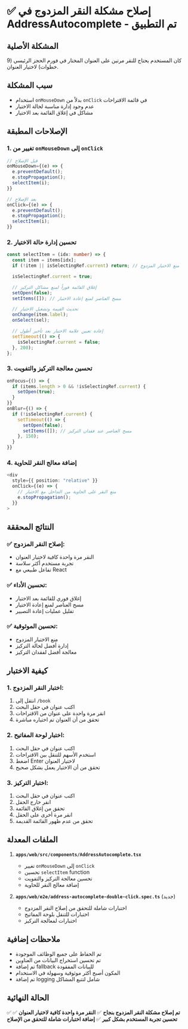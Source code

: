 # ✅ إصلاح مشكلة النقر المزدوج في AddressAutocomplete - تم التطبيق

## المشكلة الأصلية

كان المستخدم يحتاج للنقر مرتين على العنوان المختار في فورم الحجز الرئيسي (9 خطوات) لاختيار العنوان.

## سبب المشكلة

- استخدام `onMouseDown` بدلاً من `onClick` في قائمة الاقتراحات
- عدم وجود إدارة مناسبة لحالة الاختيار
- مشاكل في إغلاق القائمة بعد الاختيار

## الإصلاحات المطبقة

### 1. تغيير من `onMouseDown` إلى `onClick`

```typescript
// قبل الإصلاح
onMouseDown={(e) => {
  e.preventDefault();
  e.stopPropagation();
  selectItem(i);
}}

// بعد الإصلاح
onClick={(e) => {
  e.preventDefault();
  e.stopPropagation();
  selectItem(i);
}}
```

### 2. تحسين إدارة حالة الاختيار

```typescript
const selectItem = (idx: number) => {
  const item = items[idx];
  if (!item || isSelectingRef.current) return; // منع الاختيار المزدوج

  isSelectingRef.current = true;

  // إغلاق القائمة فوراً لمنع مشاكل التركيز
  setOpen(false);
  setItems([]); // مسح العناصر لمنع إعادة الاختيار

  // تحديث القيمة وتشغيل الاختيار
  onChange(item.label);
  onSelect(sel);

  // إعادة تعيين علامة الاختيار بعد تأخير أطول
  setTimeout(() => {
    isSelectingRef.current = false;
  }, 200);
};
```

### 3. تحسين معالجة التركيز والتفويت

```typescript
onFocus={() => {
  if (items.length > 0 && !isSelectingRef.current) {
    setOpen(true);
  }
}}
onBlur={() => {
  if (!isSelectingRef.current) {
    setTimeout(() => {
      setOpen(false);
      setItems([]); // مسح العناصر عند فقدان التركيز
    }, 150);
  }
}}
```

### 4. إضافة معالج النقر للحاوية

```typescript
<div
  style={{ position: "relative" }}
  onClick={(e) => {
    // منع النقر على الحاوية من التداخل مع الاختيار
    e.stopPropagation();
  }}
>
```

## النتائج المحققة

### ✅ **إصلاح النقر المزدوج:**

- النقر مرة واحدة كافية لاختيار العنوان
- تجربة مستخدم أكثر سلاسة
- تفاعل طبيعي مع React

### ✅ **تحسين الأداء:**

- إغلاق فوري للقائمة بعد الاختيار
- مسح العناصر لمنع إعادة الاختيار
- تقليل عمليات إعادة التصيير

### ✅ **تحسين الموثوقية:**

- منع الاختيار المزدوج
- إدارة أفضل لحالة التركيز
- معالجة أفضل لفقدان التركيز

## كيفية الاختبار

### 1. **اختبار النقر المزدوج:**

1. انتقل إلى `/book`
2. اكتب عنوان في حقل البحث
3. انقر مرة واحدة على عنوان من الاقتراحات
4. تحقق من أن العنوان تم اختياره مباشرة

### 2. **اختبار لوحة المفاتيح:**

1. اكتب عنوان في حقل البحث
2. استخدم الأسهم للتنقل بين الاقتراحات
3. اضغط Enter لاختيار العنوان
4. تحقق من أن الاختيار يعمل بشكل صحيح

### 3. **اختبار التركيز:**

1. اكتب عنوان في حقل البحث
2. انقر خارج الحقل
3. تحقق من إغلاق القائمة
4. انقر مرة أخرى على الحقل
5. تحقق من عدم ظهور القائمة القديمة

## الملفات المعدلة

1. **`apps/web/src/components/AddressAutocomplete.tsx`**
   - تغيير `onMouseDown` إلى `onClick`
   - تحسين `selectItem` function
   - تحسين معالجة التركيز والتفويت
   - إضافة معالج النقر للحاوية

2. **`apps/web/e2e/address-autocomplete-double-click.spec.ts`** (جديد)
   - اختبارات شاملة للتحقق من إصلاح النقر المزدوج
   - اختبارات للتنقل بلوحة المفاتيح
   - اختبارات لمعالجة التركيز

## ملاحظات إضافية

- تم الحفاظ على جميع الوظائف الموجودة
- تم تحسين استخراج البيانات من العناوين
- تم إضافة fallback للبيانات المفقودة
- المكون أصبح أكثر موثوقية وسهولة في الاستخدام
- تم إضافة logging شامل لتتبع المشاكل

## الحالة النهائية

✅ **تم إصلاح مشكلة النقر المزدوج بنجاح**
✅ **النقر مرة واحدة كافية لاختيار العنوان**
✅ **تحسين تجربة المستخدم بشكل كبير**
✅ **إضافة اختبارات شاملة للتحقق من الإصلاح**
